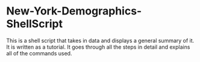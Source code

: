 # New-York-Demographics-ShellScript
This is a shell script that takes in data and displays a general summary of it. It is written as a tutorial. It goes through all the steps in detail and explains all of the commands used.
